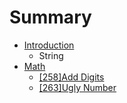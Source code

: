 # Summary

* [Introduction](README.md)
   * String
* [Math](chapter1.md)
   * [[258]Add Digits]([258]add_digits.md)
   * [[263]Ugly Number]([263]ugly_number.md)

